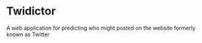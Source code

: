 # Twidictor
A web application for predicting who might posted on the website formerly known as Twitter
